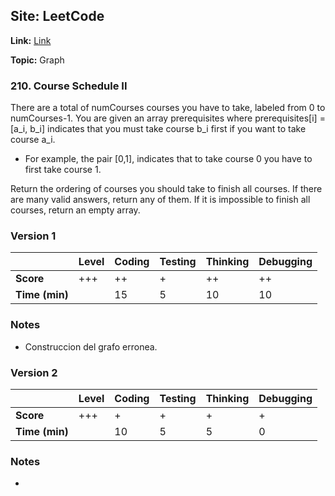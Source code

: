 ## Site: LeetCode

**Link:** [Link](https://leetcode.com/problems/course-schedule-ii/description/)

**Topic:** Graph

### 210. Course Schedule II

There are a total of numCourses courses you have to take, labeled from 0 to numCourses-1.
You are given an array prerequisites where prerequisites[i] = [a_i, b_i] indicates that you must take course b_i first if you want to take course a_i.

 - For example, the pair [0,1], indicates that to take course 0 you have to first take course 1.

 Return the ordering of courses you should take to finish all courses. If there are many
 valid answers, return any of them. If it is impossible to finish all courses, return an empty array.

### Version 1

|           | Level | Coding | Testing | Thinking | Debugging  |
|-----------|-------|--------|---------|----------|------------|
| **Score** | +++   |  ++    |  +     |   ++   |    ++       |
| **Time (min)** | | 15 | 5 | 10 | 10 |

### Notes
- Construccion del grafo erronea.


### Version 2

|           | Level | Coding | Testing | Thinking | Debugging  |
|-----------|-------|--------|---------|----------|------------|
| **Score** | +++   | +     |  +    |   +   |    +       |
| **Time (min)** | | 10 | 5 | 5  | 0  |

### Notes
- 